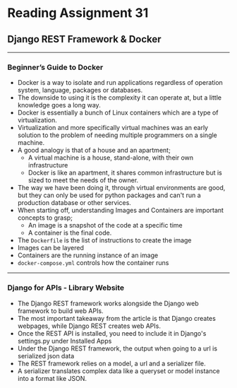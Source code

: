 # Reading Assignment 31

## Django REST Framework & Docker

---

### Beginner’s Guide to Docker

- Docker is a way to isolate and run applications regardless of operation system, language, packages or databases.
- The downside to using it is the complexity it can operate at, but a little knowledge goes a long way.
- Docker is essentially a bunch of Linux containers which are a type of virtualization.
- Virtualization and more specifically virtual machines was an early solution to the problem of needing multiple programmers on a single machine.
- A good analogy is that of a house and an apartment;
  - A virtual machine is a house, stand-alone, with their own infrastructure
  - Docker is like an apartment, it shares common infrastructure but is sized to meet the needs of the owner.
- The way we have been doing it, through virtual environments are good, but they can only be used for python packages and can't run a production database or other services.
- When starting off, understanding Images and Containers are important concepts to grasp;
  - An image is a snapshot of the code at a specific time
  - A container is the final code.
- The `Dockerfile` is the list of instructions to create the image
- Images can be layered
- Containers are the running instance of an image
- `docker-compose.yml` controls how the container runs

---

### Django for APIs - Library Website

- The Django REST framework works alongside the Django web framework to build web APIs.
- The most important takeaway from the article is that Django creates webpages, while Django REST creates web APIs.
- Once the REST API is installed, you need to include it in Django's settings.py under Installed Apps
- Under the Django REST framework, the output when going to a url is serialized json data
- The REST framework relies on a model, a url and a serializer file.
- A serializer translates complex data like a queryset or model instance into a format like JSON.

